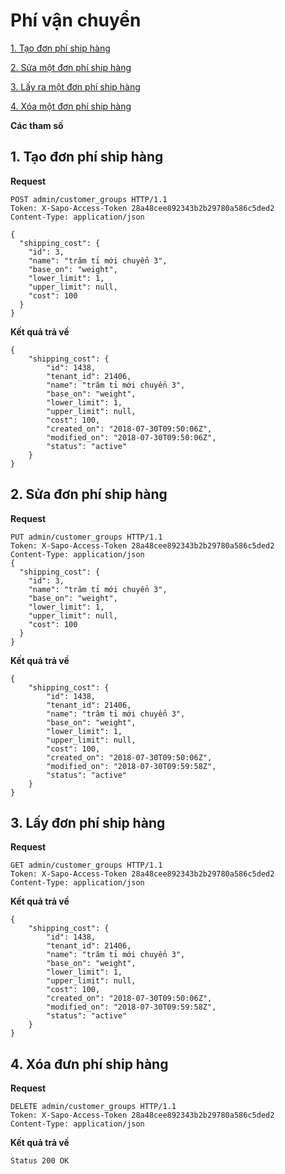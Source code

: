 # Phí vận chuyển

[1. Tạo đơn phí ship hàng](#add-shipping_costs)

[2. Sửa một đơn phí ship hàng ](#put-shipping_costs_id)

[3. Lấy ra một đơn phí ship hàng](#get-shipping_costs_id)

[4. Xóa một đơn phí ship hàng](#delete-shipping_costs_id)


**Các tham số**

<a name= "add-shipping_costs"></a>
## 1. Tạo đơn phí ship hàng
**Request**

```
POST admin/customer_groups HTTP/1.1
Token: X-Sapo-Access-Token 28a48cee892343b2b29780a586c5ded2
Content-Type: application/json

{
  "shipping_cost": {
    "id": 3,
    "name": "trăm tỉ mới chuyển 3",
    "base_on": "weight",
    "lower_limit": 1,
    "upper_limit": null,
    "cost": 100
  }
}
```
**Kết quả trả về**
```
{
    "shipping_cost": {
        "id": 1438,
        "tenant_id": 21406,
        "name": "trăm tỉ mới chuyển 3",
        "base_on": "weight",
        "lower_limit": 1,
        "upper_limit": null,
        "cost": 100,
        "created_on": "2018-07-30T09:50:06Z",
        "modified_on": "2018-07-30T09:50:06Z",
        "status": "active"
    }
}
```
<a name= "put-shipping_costs_id"></a>
## 2. Sửa đơn phí ship hàng
**Request**

```
PUT admin/customer_groups HTTP/1.1
Token: X-Sapo-Access-Token 28a48cee892343b2b29780a586c5ded2
Content-Type: application/json
{
  "shipping_cost": {
    "id": 3,
    "name": "trăm tỉ mới chuyển 3",
    "base_on": "weight",
    "lower_limit": 1,
    "upper_limit": null,
    "cost": 100
  }
}
```
**Kết quả trả về**
```
{
    "shipping_cost": {
        "id": 1438,
        "tenant_id": 21406,
        "name": "trăm tỉ mới chuyển 3",
        "base_on": "weight",
        "lower_limit": 1,
        "upper_limit": null,
        "cost": 100,
        "created_on": "2018-07-30T09:50:06Z",
        "modified_on": "2018-07-30T09:59:58Z",
        "status": "active"
    }
}
```
<a name= "get-shipping_costs_id"></a>
## 3. Lấy đơn phí ship hàng
**Request**

```
GET admin/customer_groups HTTP/1.1
Token: X-Sapo-Access-Token 28a48cee892343b2b29780a586c5ded2
Content-Type: application/json
```
**Kết quả trả về**
```
{
    "shipping_cost": {
        "id": 1438,
        "tenant_id": 21406,
        "name": "trăm tỉ mới chuyển 3",
        "base_on": "weight",
        "lower_limit": 1,
        "upper_limit": null,
        "cost": 100,
        "created_on": "2018-07-30T09:50:06Z",
        "modified_on": "2018-07-30T09:59:58Z",
        "status": "active"
    }
}
```
<a name= "delete-shipping_costs_id"></a>
## 4. Xóa đưn phí ship hàng
**Request**

```
DELETE admin/customer_groups HTTP/1.1
Token: X-Sapo-Access-Token 28a48cee892343b2b29780a586c5ded2
Content-Type: application/json

```
**Kết quả trả về**
```
Status 200 OK
```

